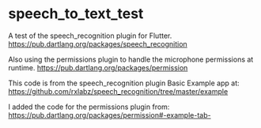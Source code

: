 # speech_to_text_test

A test of the speech_recognition plugin for Flutter.
https://pub.dartlang.org/packages/speech_recognition

Also using the permissions plugin to handle the microphone permissions at runtime.
https://pub.dartlang.org/packages/permission

This code is from the speech_recognition plugin Basic Example app at:
https://github.com/rxlabz/speech_recognition/tree/master/example

I added the code for the permissions plugin from:
https://pub.dartlang.org/packages/permission#-example-tab-
